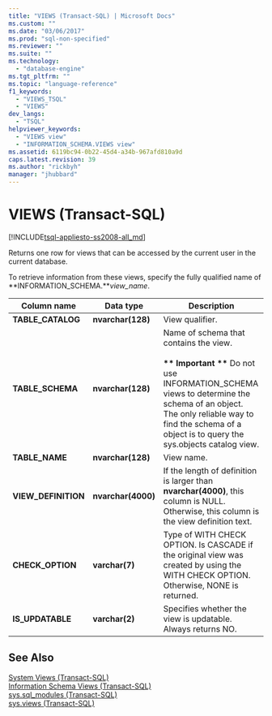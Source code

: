 ```yaml
---
title: "VIEWS (Transact-SQL) | Microsoft Docs"
ms.custom: ""
ms.date: "03/06/2017"
ms.prod: "sql-non-specified"
ms.reviewer: ""
ms.suite: ""
ms.technology: 
  - "database-engine"
ms.tgt_pltfrm: ""
ms.topic: "language-reference"
f1_keywords: 
  - "VIEWS_TSQL"
  - "VIEWS"
dev_langs: 
  - "TSQL"
helpviewer_keywords: 
  - "VIEWS view"
  - "INFORMATION_SCHEMA.VIEWS view"
ms.assetid: 6119bc94-0b22-45d4-a34b-967afd810a9d
caps.latest.revision: 39
ms.author: "rickbyh"
manager: "jhubbard"
---
```

# VIEWS (Transact-SQL)
[!INCLUDE[tsql-appliesto-ss2008-all_md](../../../database-engine/configure/windows/includes/tsql-appliesto-ss2008-all-md.md)]

  Returns one row for views that can be accessed by the current user in the current database.  
  
 To retrieve information from these views, specify the fully qualified name of **INFORMATION_SCHEMA.***view_name*.  
  
|Column name|Data type|Description|  
|-----------------|---------------|-----------------|  
|**TABLE_CATALOG**|**nvarchar(**128**)**|View qualifier.|  
|**TABLE_SCHEMA**|**nvarchar(**128**)**|Name of schema that contains the view.<br /><br /> **\*\* Important \*\*** Do not use INFORMATION_SCHEMA views to determine the schema of an object. The only reliable way to find the schema of a object is to query the sys.objects catalog view.|  
|**TABLE_NAME**|**nvarchar(**128**)**|View name.|  
|**VIEW_DEFINITION**|**nvarchar(**4000**)**|If the length of definition is larger than **nvarchar(**4000**)**, this column is NULL. Otherwise, this column is the view definition text.|  
|**CHECK_OPTION**|**varchar(**7**)**|Type of WITH CHECK OPTION. Is CASCADE if the original view was created by using the WITH CHECK OPTION. Otherwise, NONE is returned.|  
|**IS_UPDATABLE**|**varchar(**2**)**|Specifies whether the view is updatable. Always returns NO.|  
  
## See Also  
 [System Views &#40;Transact-SQL&#41;](http://msdn.microsoft.com/library/35a6161d-7f43-4e00-bcd3-3091f2015e90)   
 [Information Schema Views &#40;Transact-SQL&#41;](../Topic/Information%20Schema%20Views%20\(Transact-SQL\).md)   
 [sys.sql_modules &#40;Transact-SQL&#41;](../../../relational-databases/reference/system-catalog-views/sys.sql-modules-transact-sql.md)   
 [sys.views &#40;Transact-SQL&#41;](../../../relational-databases/reference/system-catalog-views/sys.views-transact-sql.md)  
  
  
